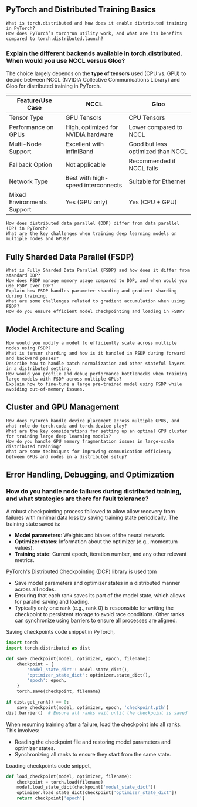 ## PyTorch and Distributed Training Basics

    What is torch.distributed and how does it enable distributed training in PyTorch?
    How does PyTorch’s torchrun utility work, and what are its benefits compared to torch.distributed.launch?
### Explain the different backends available in torch.distributed. When would you use NCCL versus Gloo?

The choice largely depends on the **type of tensors** used (CPU vs. GPU) to decide between NCCL (NVIDIA Collective Communications Library) and Gloo for distributed training in PyTorch.

|Feature/Use Case|NCCL|Gloo|
|---|---|---|
|Tensor Type|GPU Tensors|CPU Tensors|
|Performance on GPUs|High, optimized for NVIDIA hardware|Lower compared to NCCL|
|Multi-Node Support|Excellent with InfiniBand|Good but less optimized than NCCL|
|Fallback Option|Not applicable|Recommended if NCCL fails|
|Network Type|Best with high-speed interconnects|Suitable for Ethernet|
|Mixed Environments Support|Yes (GPU only)|Yes (CPU + GPU)|

    How does distributed data parallel (DDP) differ from data parallel (DP) in PyTorch?
    What are the key challenges when training deep learning models on multiple nodes and GPUs?

## Fully Sharded Data Parallel (FSDP)

    What is Fully Sharded Data Parallel (FSDP) and how does it differ from standard DDP?
    How does FSDP manage memory usage compared to DDP, and when would you use FSDP over DDP?
    Explain how FSDP handles parameter sharding and gradient sharding during training.
    What are some challenges related to gradient accumulation when using FSDP?
    How do you ensure efficient model checkpointing and loading in FSDP?

## Model Architecture and Scaling

    How would you modify a model to efficiently scale across multiple nodes using FSDP?
    What is tensor sharding and how is it handled in FSDP during forward and backward passes?
    Describe how to handle batch normalization and other stateful layers in a distributed setting.
    How would you profile and debug performance bottlenecks when training large models with FSDP across multiple GPUs?
    Explain how to fine-tune a large pre-trained model using FSDP while avoiding out-of-memory issues.

## Cluster and GPU Management

    How does PyTorch handle device placement across multiple GPUs, and what role do torch.cuda and torch.device play?
    What are the key considerations for setting up an optimal GPU cluster for training large deep learning models?
    How do you handle GPU memory fragmentation issues in large-scale distributed training?
    What are some techniques for improving communication efficiency between GPUs and nodes in a distributed setup?

## Error Handling, Debugging, and Optimization

### How do you handle node failures during distributed training, and what strategies are there for fault tolerance?

A robust checkpointing process followed to allow allow recovery from failures with minimal data loss by saving training state periodically. The training state saved is:
- **Model parameters**: Weights and biases of the neural network.
- **Optimizer states**: Information about the optimizer (e.g., momentum values).
- **Training state**: Current epoch, iteration number, and any other relevant metrics.

PyTorch's Distributed Checkpointing (DCP) library is used tom
- Save model parameters and optimizer states in a distributed manner across all nodes.
- Ensuring that each rank saves its part of the model state, which allows for parallel saving and loading.
- Typically only one rank (e.g., rank 0) is responsible for writing the checkpoint to persistent storage to avoid race conditions. Other ranks can synchronize using barriers to ensure all processes are aligned.

 Saving checkpoints code snippet in PyTorch,
```python
import torch
import torch.distributed as dist

def save_checkpoint(model, optimizer, epoch, filename):
    checkpoint = {
        'model_state_dict': model.state_dict(),
        'optimizer_state_dict': optimizer.state_dict(),
        'epoch': epoch,
    }
    torch.save(checkpoint, filename)

if dist.get_rank() == 0:
    save_checkpoint(model, optimizer, epoch, 'checkpoint.pth')
dist.barrier()  # Ensure all ranks wait until the checkpoint is saved
```

When resuming training after a failure, load the checkpoint into all ranks. This involves:
- Reading the checkpoint file and restoring model parameters and optimizer states.
- Synchronizing all ranks to ensure they start from the same state.

Loading checkpoints code snippet,

```python
def load_checkpoint(model, optimizer, filename):
    checkpoint = torch.load(filename)
    model.load_state_dict(checkpoint['model_state_dict'])
    optimizer.load_state_dict(checkpoint['optimizer_state_dict'])
    return checkpoint['epoch']
```
